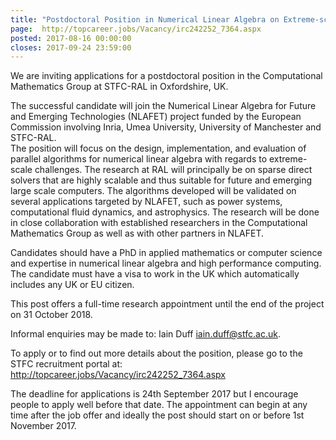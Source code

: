 ```yaml
---
title: "Postdoctoral Position in Numerical Linear Algebra on Extreme-scale Computers at Rutherford Appleton Laboratory, Oxfordshire, UK"
page:  http://topcareer.jobs/Vacancy/irc242252_7364.aspx
posted: 2017-08-16 00:00:00
closes: 2017-09-24 23:59:00
---
```


We are inviting applications for a postdoctoral position in the Computational
Mathematics Group at STFC-RAL in Oxfordshire, UK.

The successful candidate will join  the Numerical Linear Algebra for Future 
and Emerging Technologies (NLAFET) project funded by the European Commission 
involving Inria, Umea University, University of Manchester and STFC-RAL.  
The position will focus on the design, implementation, and evaluation of
parallel algorithms for numerical linear algebra with regards to
extreme-scale challenges.  The  research at RAL will principally be on 
sparse direct solvers that are highly scalable and thus suitable for future 
and emerging large scale computers.  The algorithms developed will be 
validated on several applications targeted by NLAFET, such as power systems, 
computational fluid dynamics, and astrophysics.  The research will be done in 
close collaboration with established researchers in the Computational 
Mathematics Group as well as with other partners in NLAFET.

Candidates should have a PhD in applied mathematics or computer
science and expertise in numerical linear algebra and high
performance computing. The candidate must have a visa to work in the UK
which automatically includes any UK or EU citizen.

This post offers a full-time research appointment until the end of the
project on 31 October 2018.

Informal enquiries may be made to: Iain Duff <iain.duff@stfc.ac.uk>.

To apply or to find out more details about the position,
please go to the STFC recruitment portal at:
<http://topcareer.jobs/Vacancy/irc242252_7364.aspx>

The deadline for applications is 24th September 2017 but I encourage people to
apply well before that date.  The appointment can begin at any time after
the job offer and ideally the post should start on or before 1st November 2017.
